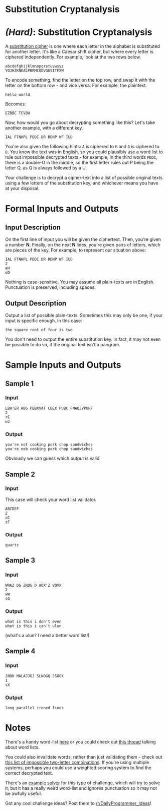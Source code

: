 # Substitution Cryptanalysis
<div class="md"><h1><a href="#HardIcon"></a> <em>(Hard)</em>: Substitution Cryptanalysis</h1>
<p>A <a href="https://en.wikipedia.org/?title=Substitution_cipher">substitution cipher</a> is one where each letter in the alphabet is substituted for another letter. It's like a Caesar shift cipher, but where every letter is ciphered independently. For example, look at the two rows below.</p>
<pre><code>abcdefghijklmnopqrstuvwxyz
YOJHZKNEALPBRMCQDVGUSITFXW
</code></pre>
<p>To encode something, find the letter on the top row, and swap it with the letter on the bottom row - and vice versa. For example, the plaintext:</p>
<pre><code>hello world
</code></pre>
<p>Becomes:</p>
<pre><code>EZBBC TCVBH
</code></pre>
<p>Now, how would you go about decrypting something like this? Let's take another example, with a different key.</p>
<pre><code>IAL FTNHPL PDDI DR RDNP WF IUD
</code></pre>
<p>You're also given the following hints: <code>A</code> is ciphered to <code>H</code> and <code>O</code> is ciphered to <code>D</code>. You know the text was in English, so you could plausibly use a word list to rule out impossible decrypted texts - for example, in the third words <code>PDDI</code>, there is a double-O in the middle, so the first letter rules out P being the letter Q, as Q is always followed by a U.</p>
<p>Your challenge is to decrypt a cipher-text into a list of possible original texts using a few letters of the substitution key, and whichever means you have at your disposal.</p>
<h1>Formal Inputs and Outputs</h1>
<h2>Input Description</h2>
<p>On the first line of input you will be given the ciphertext. Then, you're given a number <strong>N</strong>. Finally, on the next <strong>N</strong> lines, you're given pairs of letters, which are pieces of the key. For example, to represent our situation above:</p>
<pre><code>IAL FTNHPL PDDI DR RDNP WF IUD
2
aH
oD
</code></pre>
<p>Nothing is case-sensitive. You may assume all plain-texts are in English. Punctuation is preserved, including spaces.</p>
<h2>Output Description</h2>
<p>Output a list of possible plain-texts. Sometimes this may only be one, if your input is specific enough. In this case:</p>
<pre><code>the square root of four is two
</code></pre>
<p>You don't need to output the entire substitution key. In fact, it may not even be possible to do so, if the original text isn't a pangram.</p>
<h1>Sample Inputs and Outputs</h1>
<h2>Sample 1</h2>
<h3>Input</h3>
<pre><code>LBH'ER ABG PBBXVAT CBEX PUBC FNAQJVPURF
2
rE
wJ
</code></pre>
<h3>Output</h3>
<pre><code>you're not cooking pork chop sandwiches
you're nob cooking pork chop sandwiches
</code></pre>
<p>Obviously we can guess which output is valid.</p>
<h2>Sample 2</h2>
<h3>Input</h3>
<p>This case will check your word list validator.</p>
<pre><code>ABCDEF
2
aC
zF
</code></pre>
<h3>Output</h3>
<pre><code>quartz
</code></pre>
<h2>Sample 3</h2>
<h3>Input</h3>
<pre><code>WRKZ DG ZRDG D AOX'Z VQVX
2
wW
sG
</code></pre>
<h3>Output</h3>
<pre><code>what is this i don't even
whet is this i can't ulun
</code></pre>
<p>(what's a ulun? I need a better word list!)</p>
<h2>Sample 4</h2>
<h3>Input</h3>
<pre><code>JNOH MALAJJGJ SLNOGQ JSOGX
1
sX
</code></pre>
<h3>Output</h3>
<pre><code>long parallel ironed lines
</code></pre>
<h1>Notes</h1>
<p>There's a handy word-list <a href="https://gist.githubusercontent.com/Quackmatic/512736d51d84277594f2/raw/words">here</a> or you could check out <a href="/r/dailyprogrammer/comments/2nluof/">this thread</a> talking about word lists.</p>
<p>You could also <em>in</em>validate words, rather than just validating them - check out <a href="http://linguistics.stackexchange.com/questions/4082/impossible-bigrams-in-the-english-language">this list of impossible two-letter combinations</a>. If you're using multiple systems, perhaps you could use a weighted scoring system to find the correct decrypted text.</p>
<p>There's an <a href="http://quipqiup.com/">example solver</a> for this type of challenge, which will try to solve it, but it has a really weird word-list and ignores punctuation so it may not be awfully useful.</p>
<p>Got any cool challenge ideas? Post them to <a href="/r/DailyProgrammer_Ideas">/r/DailyProgrammer_Ideas</a>!</p>
</div>
